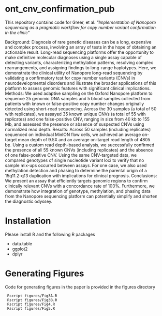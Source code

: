 # ont_cnv_confirmation_pub

This repository contains code for Greer, et al. *"Implementation of Nanopore sequencing as a pragmatic workflow for copy number variant confirmation in the clinic"*

Background: Diagnosis of rare genetic diseases can be a long, expensive and complex process, involving an array of tests in the hope of obtaining an actionable result. Long-read sequencing platforms offer the opportunity to make definitive molecular diagnoses using a single assay capable of detecting variants, characterizing methylation patterns, resolving complex rearrangements, and assigning findings to long-range haplotypes. Here, we demonstrate the clinical utility of Nanopore long-read sequencing by validating a confirmatory test for copy number variants (CNVs) in neurodevelopmental disorders and illustrate the broader applications of this platform to assess genomic features with significant clinical implications. 
Methods: We used adaptive sampling on the Oxford Nanopore platform to sequence 25 genomic DNA samples and 5 blood samples collected from patients with known or false-positive copy number changes originally detected using short-read sequencing. Across the 30 samples (a total of 50 with replicates), we assayed 35 known unique CNVs (a total of 55 with replicates) and one false-positive CNV, ranging in size from 40 kb to 155 Mb, and assessed the presence or absence of suspected CNVs using normalized read depth.
Results: Across 50 samples (including replicates) sequenced on individual MinION flow cells, we achieved an average on-target mean depth of 9.5X and an average on-target read length of 4805 bp. Using a custom read depth-based analysis, we successfully confirmed the presence of all 55 known CNVs (including replicates) and the absence of one false-positive CNV. Using the same CNV-targeted data, we compared genotypes of single nucleotide variant loci to verify that no sample mix-ups occurred between assays. For one case, we also used methylation detection and phasing to determine the parental origin of a 15q11.2-q13 duplication with implications for clinical prognosis. 
Conclusions: We present an assay that efficiently targets genomic regions to confirm clinically relevant CNVs with a concordance rate of 100%. Furthermore, we demonstrate how integration of genotype, methylation, and phasing data from the Nanopore sequencing platform can potentially simplify and shorten the diagnostic odyssey. 

# Installation
Please install R and the following R packages
- data.table
- ggplot2
- dplyr

# Generating Figures
Code for generating figures in the paper is provided in the figures directory

```
 Rscript figures/Fig3A.R
 Rscript figures/Fig3B.R
 Rscript figures/Fig4.R
 Rscript figures/Fig5.R
```